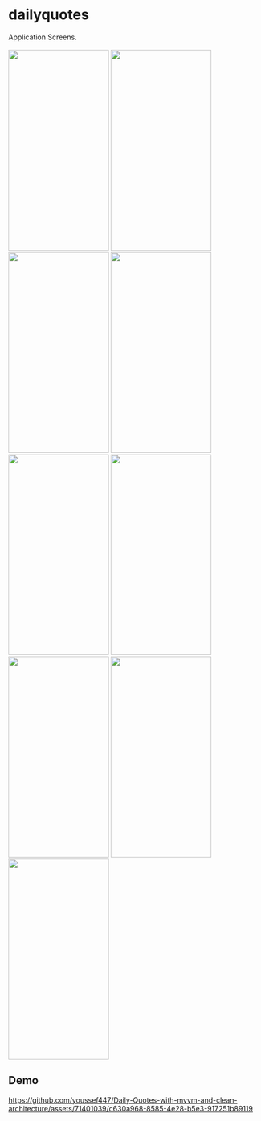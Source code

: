 # dailyquotes

Application Screens. <br></br>
<img src="https://github.com/youssef447/Daily-Quotes-with-mvvm-and-clean-architecture/assets/71401039/51b06e05-b1a2-4f16-89a1-0c945ac7b31e" width= "200" height="400">
<img src="https://github.com/youssef447/Daily-Quotes-with-mvvm-and-clean-architecture/assets/71401039/ec517d22-a52c-40ed-84f6-5095344768eb" width= "200" height="400">
<img src="https://github.com/youssef447/Daily-Quotes-with-mvvm-and-clean-architecture/assets/71401039/4a57e60e-22b3-41a2-b7bf-05b8b908c66d" width= "200" height="400">
<img src="https://github.com/youssef447/Daily-Quotes-with-mvvm-and-clean-architecture/assets/71401039/10402296-aebe-407d-a497-83fb87539aaf" width= "200" height="400">
<img src="https://github.com/youssef447/Daily-Quotes-with-mvvm-and-clean-architecture/assets/71401039/da03994b-ba29-4c50-9a2a-c9d3584db415" width= "200" height="400">
<img src="https://github.com/youssef447/Daily-Quotes-with-mvvm-and-clean-architecture/assets/71401039/831a166b-b58d-4f6a-a38d-ae55d8d3df80" width= "200" height="400">
<img src="https://github.com/youssef447/Daily-Quotes-with-mvvm-and-clean-architecture/assets/71401039/7acc303d-126f-4df1-85e9-bf578c09c7d9" width= "200" height="400">
<img src="https://github.com/youssef447/Daily-Quotes-with-mvvm-and-clean-architecture/assets/71401039/393b8ac0-aaaf-445a-aaee-746dd2160921" width= "200" height="400"> 
<img src="https://github.com/youssef447/Daily-Quotes-with-mvvm-and-clean-architecture/assets/71401039/692f5727-8a06-42c9-9e51-26521daa61d9" width= "200" height="400">


## Demo




https://github.com/youssef447/Daily-Quotes-with-mvvm-and-clean-architecture/assets/71401039/c630a968-8585-4e28-b5e3-917251b89119

